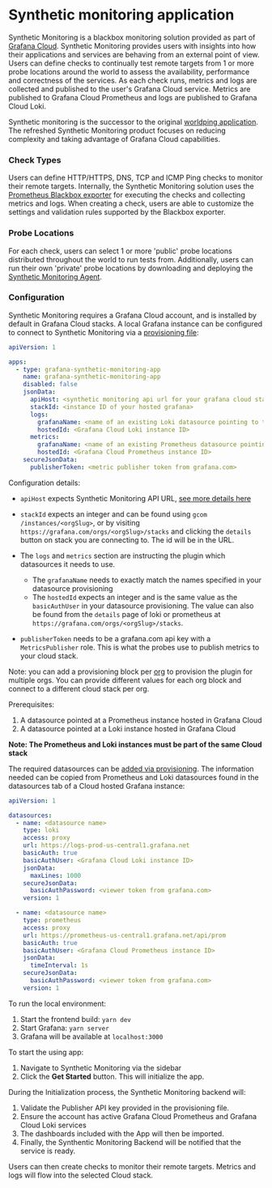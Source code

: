 # Synthetic monitoring application

Synthetic Monitoring is a blackbox monitoring solution provided as part of [Grafana Cloud](https://grafana.com/products/cloud/).
Synthetic Monitoring provides users with insights into how their applications and services are behaving from an external point of view.
Users can define checks to continually test remote targets from 1 or more probe locations around the world to assess the availability, performance and correctness of the services. As each check runs, metrics and logs are collected and published to the user's Grafana Cloud service. Metrics are published to Grafana Cloud Prometheus and logs are published to Grafana Cloud Loki.

Synthetic monitoring is the successor to the original [worldping application](https://github.com/raintank/worldping-app).
The refreshed Synthetic Monitoring product focuses on reducing complexity and taking advantage of Grafana Cloud capabilities.

### Check Types

Users can define HTTP/HTTPS, DNS, TCP and ICMP Ping checks to monitor their remote targets. Internally, the Synthetic Monitoring solution uses the [Prometheus Blackbox exporter](https://github.com/prometheus/blackbox_exporter) for executing the checks and collecting metrics and logs. When creating a check, users are able to customize the settings and validation rules supported by the Blackbox exporter.

### Probe Locations

For each check, users can select 1 or more 'public' probe locations distributed throughout the world to run tests from. Additionally, users can run their own 'private' probe locations by downloading and deploying the [Synthetic Monitoring Agent](https://github.com/grafana/synthetic-monitoring-agent).

### Configuration

Synthetic Monitoring requires a Grafana Cloud account, and is installed by default in Grafana Cloud stacks. A local Grafana instance can be configured to connect to Synthetic Monitoring via a [provisioning file](https://grafana.com/docs/grafana/latest/administration/provisioning/#plugins):

```yaml
apiVersion: 1

apps:
  - type: grafana-synthetic-monitoring-app
    name: grafana-synthetic-monitoring-app
    disabled: false
    jsonData:
      apiHost: <synthetic monitoring api url for your grafana cloud stack>
      stackId: <instance ID of your hosted grafana>
      logs:
        grafanaName: <name of an existing Loki datasource pointing to the Grafana Cloud Loki instance>
        hostedId: <Grafana Cloud Loki instance ID>
      metrics:
        grafanaName: <name of an existing Prometheus datasource pointing to the Grafana Cloud Prometheus instance>
        hostedId: <Grafana Cloud Prometheus instance ID>
    secureJsonData:
      publisherToken: <metric publisher token from grafana.com>
```

Configuration details:

- `apiHost` expects Synthetic Monitoring API URL, [see more details here](https://github.com/grafana/synthetic-monitoring-api-go-client/blob/main/docs/API.md#api-url)

- `stackId` expects an integer and can be found using `gcom /instances/<orgSlug>`, or by visiting `https://grafana.com/orgs/<orgSlug>/stacks` and clicking the `details` button on stack you are connecting to. The id will be in the URL.
- The `logs` and `metrics` section are instructing the plugin which datasources it needs to use.
  - The `grafanaName` needs to exactly match the names specified in your datasource provisioning
  - The `hostedId` expects an integer and is the same value as the `basicAuthUser` in your datasource provisioning. The value can also be found from the `details` page of loki or prometheus at `https://grafana.com/orgs/<orgSlug>/stacks`.
- `publisherToken` needs to be a grafana.com api key with a `MetricsPublisher` role. This is what the probes use to publish metrics to your cloud stack.

Note: you can add a provisioning block per [org](https://grafana.com/docs/grafana/latest/manage-users/server-admin/server-admin-manage-orgs/) to provision the plugin for multiple orgs. You can provide different values for each org block and connect to a different cloud stack per org.

Prerequisites:

1. A datasource pointed at a Prometheus instance hosted in Grafana Cloud
2. A datasource pointed at a Loki instance hosted in Grafana Cloud

**Note: The Prometheus and Loki instances must be part of the same Cloud stack**

The required datasources can be [added via provisioning](https://grafana.com/docs/grafana/latest/administration/provisioning/#data-sources). The information needed can be copied from Prometheus and Loki datasources found in the datasources tab of a Cloud hosted Grafana instance:

```yaml
apiVersion: 1

datasources:
  - name: <datasource name>
    type: loki
    access: proxy
    url: https://logs-prod-us-central1.grafana.net
    basicAuth: true
    basicAuthUser: <Grafana Cloud Loki instance ID>
    jsonData:
      maxLines: 1000
    secureJsonData:
      basicAuthPassword: <viewer token from grafana.com>
    version: 1

  - name: <datasource name>
    type: prometheus
    access: proxy
    url: https://prometheus-us-central1.grafana.net/api/prom
    basicAuth: true
    basicAuthUser: <Grafana Cloud Prometheus instance ID>
    jsonData:
      timeInterval: 1s
    secureJsonData:
      basicAuthPassword: <viewer token from grafana.com>
    version: 1
```

To run the local environment:

1. Start the frontend build: `yarn dev`
2. Start Grafana: `yarn server`
3. Grafana will be available at `localhost:3000`

To start the using app:

1. Navigate to Synthetic Monitoring via the sidebar
2. Click the **Get Started** button. This will initialize the app.

During the Initialization process, the Synthetic Monitoring backend will:

1. Validate the Publisher API key provided in the provisioning file.
2. Ensure the account has active Grafana Cloud Prometheus and Grafana Cloud Loki services
3. The dashboards included with the App will then be imported.
4. Finally, the Synthentic Monitoring Backend will be notified that the service is ready.

Users can then create checks to monitor their remote targets. Metrics and logs will flow into the selected Cloud stack.
